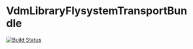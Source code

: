 # VdmLibraryFlysystemTransportBundle

[![Build Status](https://travis-ci.com/3slab/VdmLibraryFlysystemTransportBundle.svg?branch=3.x-dev)](https://travis-ci.com/3slab/VdmLibraryFlysystemTransportBundle)

